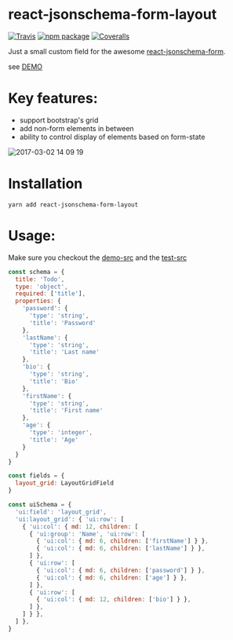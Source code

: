# react-jsonschema-form-layout

[![Travis][build-badge]][build]
[![npm package][npm-badge]][npm]
[![Coveralls][coveralls-badge]][coveralls]

Just a small custom field for the awesome [react-jsonschema-form](https://github.com/mozilla-services/react-jsonschema-form).

see [DEMO](https://audibene-labs.github.io/react-jsonschema-form-layout/demo/dist/index.html)

# Key features:

* support bootstrap's grid
* add non-form elements in between
* ability to control display of elements based on form-state

[build-badge]: https://img.shields.io/travis/audibene-labs/react-jsonschema-form-layout/master.png?style=flat-square
[build]: https://travis-ci.org/audibene-labs/react-jsonschema-form-layout

[npm-badge]: https://img.shields.io/npm/v/npm-package.png?style=flat-square
[npm]: https://www.npmjs.org/package/react-jsonschema-form-layout

[coveralls-badge]: https://img.shields.io/coveralls/audibene-labs/react-jsonschema-form-layout/master.png?style=flat-square
[coveralls]: https://coveralls.io/github/audibene-labs/react-jsonschema-form-layout


![2017-03-02 14 09 19](https://cloud.githubusercontent.com/assets/179281/23513296/ce427434-ff63-11e6-8cfd-d3d3ae8467bd.gif)


# Installation

```
yarn add react-jsonschema-form-layout
```

# Usage:

Make sure you checkout the [demo-src](https://github.com/audibene-labs/react-jsonschema-form-layout/blob/master/demo/src/index.js) and the [test-src](https://github.com/audibene-labs/react-jsonschema-form-layout/blob/master/tests/simple.spec.js)

```javascript
const schema = {
  title: 'Todo',
  type: 'object',
  required: ['title'],
  properties: {
    'password': {
      'type': 'string',
      'title': 'Password'
    },
    'lastName': {
      'type': 'string',
      'title': 'Last name'
    },
    'bio': {
      'type': 'string',
      'title': 'Bio'
    },
    'firstName': {
      'type': 'string',
      'title': 'First name'
    },
    'age': {
      'type': 'integer',
      'title': 'Age'
    }
  }
}

const fields = {
  layout_grid: LayoutGridField
}

const uiSchema = {
  'ui:field': 'layout_grid',
  'ui:layout_grid': { 'ui:row': [
    { 'ui:col': { md: 12, children: [
      { 'ui:group': 'Name', 'ui:row': [
        { 'ui:col': { md: 6, children: ['firstName'] } },
        { 'ui:col': { md: 6, children: ['lastName'] } },
      ] },
      { 'ui:row': [
        { 'ui:col': { md: 6, children: ['password'] } },
        { 'ui:col': { md: 6, children: ['age'] } },
      ] },
      { 'ui:row': [
        { 'ui:col': { md: 12, children: ['bio'] } },
      ] },
    ] } },
  ] },
}
```
